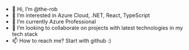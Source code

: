 - 👋 Hi, I’m @the-rob
- 👀 I’m interested in Azure Cloud, .NET, React, TypeScript
- 🌱 I’m currently Azure Professional
- 💞️ I’m looking to collaborate on projects with latest technologies in my tech stack
- 📫 How to reach me? Start with github :)

<!---
the-rob/the-rob is a ✨ special ✨ repository because its `README.md` (this file) appears on your GitHub profile.
You can click the Preview link to take a look at your changes.
--->
